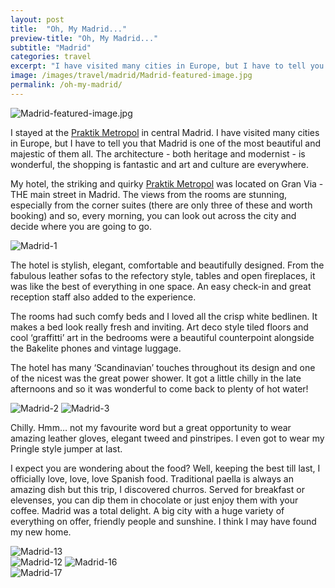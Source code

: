 ```yaml
---
layout: post
title:  "Oh, My Madrid..."
preview-title: "Oh, My Madrid..."
subtitle: "Madrid"
categories: travel 
excerpt: "I have visited many cities in Europe, but I have to tell you that Madrid is one of the most beautiful and majestic of them all. The architecture - both heritage and modernist - is wonderful"
image: /images/travel/madrid/Madrid-featured-image.jpg
permalink: /oh-my-madrid/
---
```

 <img src="{{ '/images/travel/madrid/Madrid-featured-image.jpg' | prepend: SourceUrl }}" alt="Madrid-featured-image.jpg">
 

 I stayed at the <a href="http://www.praktikhotels.com/" target="_blank">Praktik Metropol</a> in central Madrid. I have visited many cities in Europe, but I have to tell you that Madrid is one of the most beautiful and majestic of them all. The architecture - both heritage and modernist - is wonderful, the shopping is fantastic and art and culture are everywhere.
 
 My hotel, the striking and quirky <a href="http://www.praktikhotels.com/" target="_blank">Praktik Metropol</a> was located on Gran Via - THE main street in Madrid. The views from the rooms are stunning, especially from the corner suites (there are only three of these and worth booking) and so, every morning, you can look out across the city and decide where you are going to go.

 <img src="{{ '/images/travel/madrid/Madrid-1.jpg' | prepend: SourceUrl }}" alt="Madrid-1">

 The hotel is stylish, elegant, comfortable and beautifully designed. From the fabulous leather sofas to the refectory style, tables and open fireplaces, it was like the best of everything in one space. An easy check-in and great reception staff also added to the experience.
 
The rooms had such comfy beds and I loved all the crisp white bedlinen. It makes a bed look really fresh and inviting. Art deco style tiled floors and cool ‘graffitti’ art in the bedrooms were a beautiful counterpoint alongside the Bakelite phones and vintage luggage.
 
The hotel has many ‘Scandinavian’ touches throughout its design and one of the nicest was the great power shower. It got a little chilly in the late afternoons and so it was wonderful to come back to plenty of hot water!

<img src="{{ '/images/travel/madrid/Madrid-2.jpg' | prepend: SourceUrl }}" alt="Madrid-2">

<img src="{{ '/images/travel/madrid/Madrid-3.jpg' | prepend: SourceUrl }}" alt="Madrid-3">

<div class="row no-gutters">
    <div class="col-md-6 col-sm-12">
        <div class="post-left-image" style="background: url(../images/travel/madrid/Madrid-4.jpg) no-repeat; background-size: cover; margin-right: 0.5rem;"></div>
    </div>
    <div class="col-md-6 col-sm-12">
        <div class="post-right-image" style="background: url(../images/travel/madrid/Madrid-5.jpg) no-repeat; background-size: cover; margin-left: 0.5rem;"></div>
    </div>
</div>

<div class="row no-gutters">
    <div class="col-md-6 col-sm-12">
        <div class="post-left-image" style="background: url(../images/travel/madrid/Madrid-6.jpg) no-repeat; background-size: cover; margin-right: 0.5rem;"></div>
    </div>
    <div class="col-md-6 col-sm-12">
        <div class="post-right-image" style="background: url(../images/travel/madrid/Madrid-15.jpg) no-repeat; background-size: cover; margin-left: 0.5rem;"></div>
    </div>
</div>

Chilly. Hmm… not my favourite word but a great opportunity to wear amazing leather gloves, elegant tweed and pinstripes. I even got to wear my Pringle style jumper at last.
 
I expect you are wondering about the food? Well, keeping the best till last, I officially love, love, love Spanish food. Traditional paella is always an amazing dish but this trip, I discovered churros. Served for breakfast or elevenses, you can dip them in chocolate or just enjoy them with your coffee.
Madrid was a total delight. A big city with a huge variety of everything on offer, friendly people and sunshine. I think I may have found my new home.

<div class="row no-gutters">
    <div class="col-md-6 col-sm-12">
        <div class="post-left-image" style="background: url(../images/travel/madrid/Madrid-7.jpg) no-repeat; background-size: cover; margin-right: 0.5rem;"></div>
    </div>
    <div class="col-md-6 col-sm-12">
        <div class="post-right-image" style="background: url(../images/travel/madrid/Madrid-8.jpg) no-repeat; background-size: cover; margin-left: 0.5rem;"></div>
    </div>
</div>

<img src="{{ '/images/travel/madrid/Madrid-13.jpg' | prepend: SourceUrl }}" alt="Madrid-13">

<div class="row no-gutters">
    <div class="col-md-6 col-sm-12">
        <div class="post-left-image" style="background: url(../images/travel/madrid/Madrid-9.jpg) no-repeat; background-size: cover; margin-right: 0.5rem;"></div>
    </div>
    <div class="col-md-6 col-sm-12">
        <div class="post-right-image" style="background: url(../images/travel/madrid/Madrid-14.jpg) no-repeat; background-size: cover; margin-left: 0.5rem;"></div>
    </div>
</div>

<div class="row no-gutters">
    <div class="col-md-6 col-sm-12">
        <div class="post-left-image" style="background: url(../images/travel/madrid/Madrid-10.jpg) no-repeat; background-size: cover; margin-right: 0.5rem;"></div>
    </div>
    <div class="col-md-6 col-sm-12">
        <div class="post-right-image" style="background: url(../images/travel/madrid/Madrid-11.jpg) no-repeat; background-size: cover; margin-left: 0.5rem;"></div>
    </div>
</div>

<img src="{{ '/images/travel/madrid/Madrid-12.jpg' | prepend: SourceUrl }}" alt="Madrid-12">

<img src="{{ '/images/travel/madrid/Madrid-16.jpg' | prepend: SourceUrl }}" alt="Madrid-16">

<div class="row no-gutters">
    <div class="col-md-6 col-sm-12">
        <div class="post-left-image" style="background: url(../images/travel/madrid/Madrid-21.jpeg) no-repeat; background-size: cover; margin-right: 0.5rem;"></div>
    </div>
    <div class="col-md-6 col-sm-12">
        <div class="post-right-image" style="background: url(../images/travel/madrid/Madrid-20.jpg) no-repeat; background-size: cover; margin-left: 0.5rem;"></div>
    </div>
</div>
 
 <img src="{{ '/images/travel/madrid/Madrid-17.jpg' | prepend: SourceUrl }}" alt="Madrid-17">